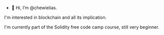- 👋 Hi, I’m @chewielias. 

I'm interested in blockchain and all its implication. 

I'm currently part of the Solidity free code camp course, still very beginner. 

<!---
chewielias/chewielias is a ✨ special ✨ repository because its `README.md` (this file) appears on your GitHub profile.
You can click the Preview link to take a look at your changes.
--->
